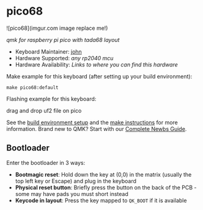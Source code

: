 # pico68

![pico68](imgur.com image replace me!)

*qmk for raspberry pi pico with tada68 layout*

* Keyboard Maintainer: [john](https://github.com/locpcvv)
* Hardware Supported: *any rp2040 mcu*
* Hardware Availability: *Links to where you can find this hardware*

Make example for this keyboard (after setting up your build environment):

    make pico68:default

Flashing example for this keyboard:

   drag and drop uf2 file on pico

See the [build environment setup](https://docs.qmk.fm/#/getting_started_build_tools) and the [make instructions](https://docs.qmk.fm/#/getting_started_make_guide) for more information. Brand new to QMK? Start with our [Complete Newbs Guide](https://docs.qmk.fm/#/newbs).

## Bootloader

Enter the bootloader in 3 ways:

* **Bootmagic reset**: Hold down the key at (0,0) in the matrix (usually the top left key or Escape) and plug in the keyboard
* **Physical reset button**: Briefly press the button on the back of the PCB - some may have pads you must short instead
* **Keycode in layout**: Press the key mapped to `QK_BOOT` if it is available
